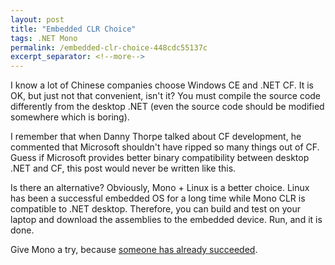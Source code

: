 ```yaml
---
layout: post
title: "Embedded CLR Choice"
tags: .NET Mono
permalink: /embedded-clr-choice-448cdc55137c
excerpt_separator: <!--more-->
---
```

I know a lot of Chinese companies choose Windows CE and .NET CF. It is OK, but just not that convenient, isn't it? You must compile the source code differently from the desktop .NET (even the source code should be modified somewhere which is boring).
<!--more-->

I remember that when Danny Thorpe talked about CF development, he commented that Microsoft shouldn't have ripped so many things out of CF. Guess if Microsoft provides better binary compatibility between desktop .NET and CF, this post would never be written like this.

Is there an alternative? Obviously, Mono + Linux is a better choice. Linux has been a successful embedded OS for a long time while Mono CLR is compatible to .NET desktop. Therefore, you can build and test on your laptop and download the assemblies to the embedded device. Run, and it is done.

Give Mono a try, because [someone has already succeeded](http://tirania.org/blog/archive/2007/Dec-07-2.html).
